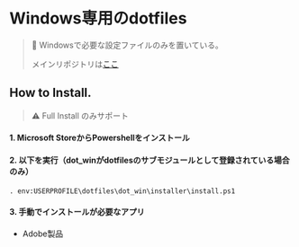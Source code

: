 # Windows専用のdotfiles
> :memo: Windowsで必要な設定ファイルのみを置いている。
> 
> メインリポジトリは[ここ](https://github.com/fura0402/dotfiles)

## How to Install.
> :warning: Full Install のみサポート

#### 1. Microsoft StoreからPowershellをインストール

#### 2. 以下を実行（dot_winがdotfilesのサブモジュールとして登録されている場合のみ）
```pwsh
. env:USERPROFILE\dotfiles\dot_win\installer\install.ps1
```

#### 3. 手動でインストールが必要なアプリ
  * Adobe製品
